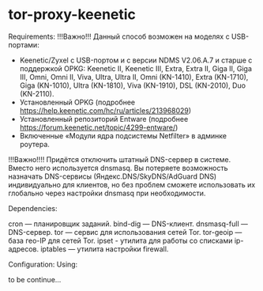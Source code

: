 # tor-proxy-keenetic

Requirements:
!!!Важно!!!
 Данный способ возможен на моделях с USB-портами: 
- Keenetic/Zyxel с USB-портом и с версии NDMS V2.06.А.7 и старше с поддержкой OPKG:
Keenetic II, Keenetic III, Extra, Extra II, Giga II, Giga III, Omni, Omni II, Viva, Ultra, Ultra II, Omni (KN-1410), Extra (KN-1710), Giga (KN-1010), Ultra (KN-1810), Viva (KN-1910), DSL (KN-2010), Duo (KN-2110).
- Установленный OPKG (подробнее https://help.keenetic.com/hc/ru/articles/213968029)
- Установленный репозиторий Entware (подробнее https://forum.keenetic.net/topic/4299-entware/)
- Включенные «Модули ядра подсистемы Netfilter» в админке роутера.

!!!Важно!!!!
Придётся отключить штатный DNS-сервер в системе. Вместо него используется dnsmasq.
Вы потеряете возможность назначать DNS-сервисы (Яндекс.DNS/SkyDNS/AdGuard DNS) индивидуально для клиентов, но без проблем сможете использовать их глобально через настройки dnsmasq при необходимости.

Dependencies:

cron — планировщик заданий.
bind-dig — DNS-клиент.
dnsmasq-full — DNS-сервер.
tor — сервис для использования сетей Tor.
tor-geoip — база гео-IP для сетей Tor.
ipset - утилита для работы со списками ip-адресов.
iptables — утилита настройки firewall.

Configuration:
Using:

to be continue...